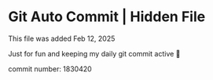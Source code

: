 # Git Auto Commit | Hidden File

This file was added Feb 12, 2025

Just for fun and keeping my daily git commit active 🤪

commit number: 1830420
